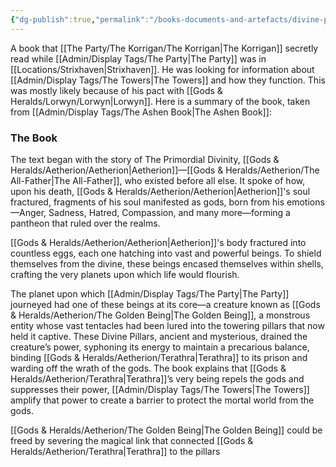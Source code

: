 ```yaml
---
{"dg-publish":true,"permalink":"/books-documents-and-artefacts/divine-pillars-and-the-world-s-mantle/","noteIcon":""}
---
```


A book that [[The Party/The Korrigan/The Korrigan\|The Korrigan]] secretly read while [[Admin/Display Tags/The Party\|The Party]] was in [[Locations/Strixhaven\|Strixhaven]]. He was looking for information about [[Admin/Display Tags/The Towers\|The Towers]] and how they function. This was mostly likely because of his pact with [[Gods & Heralds/Lorwyn/Lorwyn\|Lorwyn]]. Here is a summary of the book, taken from [[Admin/Display Tags/The Ashen Book\|The Ashen Book]]:

### The Book
The text began with the story of The Primordial Divinity, [[Gods & Heralds/Aetherion/Aetherion\|Aetherion]]—[[Gods & Heralds/Aetherion/The All-Father\|The All-Father]], who existed before all else. It spoke of how, upon his death, [[Gods & Heralds/Aetherion/Aetherion\|Aetherion]]'s soul fractured, fragments of his soul manifested as gods, born from his emotions—Anger, Sadness, Hatred, Compassion, and many more—forming a pantheon that ruled over the realms.

[[Gods & Heralds/Aetherion/Aetherion\|Aetherion]]'s body fractured into countless eggs, each one hatching into vast and powerful beings. To shield themselves from the divine, these beings encased themselves within shells, crafting the very planets upon which life would flourish.

The planet upon which [[Admin/Display Tags/The Party\|The Party]] journeyed had one of these beings at its core—a creature known as [[Gods & Heralds/Aetherion/The Golden Being\|The Golden Being]], a monstrous entity whose vast tentacles had been lured into the towering pillars that now held it captive. These Divine Pillars, ancient and mysterious, drained the creature’s power, syphoning its energy to maintain a precarious balance, binding [[Gods & Heralds/Aetherion/Terathra\|Terathra]] to its prison and warding off the wrath of the gods. The book explains that [[Gods & Heralds/Aetherion/Terathra\|Terathra]]’s very being repels the gods and suppresses their power, [[Admin/Display Tags/The Towers\|The Towers]] amplify that power to create a barrier to protect the mortal world from the gods.

[[Gods & Heralds/Aetherion/The Golden Being\|The Golden Being]] could be freed by severing the magical link that connected [[Gods & Heralds/Aetherion/Terathra\|Terathra]] to the pillars

